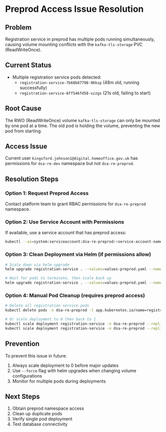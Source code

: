 # Preprod Access Issue Resolution

## Problem
Registration service in preprod has multiple pods running simultaneously, causing volume mounting conflicts with the `kafka-tls-storage` PVC (ReadWriteOnce).

## Current Status
- Multiple registration service pods detected:
  - `registration-service-7b68b87798-96ksp` (48m old, running successfully)  
  - `registration-service-6ff546fd58-xzzgs` (21s old, failing to start)

## Root Cause
The RWO (ReadWriteOnce) volume `kafka-tls-storage` can only be mounted by one pod at a time. The old pod is holding the volume, preventing the new pod from starting.

## Access Issue
Current user `kingsford.johnson1@digital.homeoffice.gov.uk` has permissions for `dsa-re-dev` namespace but not `dsa-re-preprod`.

## Resolution Steps

### Option 1: Request Preprod Access
Contact platform team to grant RBAC permissions for `dsa-re-preprod` namespace.

### Option 2: Use Service Account with Permissions
If available, use a service account that has preprod access:
```bash
kubectl --as=system:serviceaccount:dsa-re-preprod:<service-account-name> scale deployment registration-service -n dsa-re-preprod --replicas=0
```

### Option 3: Clean Deployment via Helm (if permissions allow)
```bash
# Scale down via helm upgrade
helm upgrade registration-service . --values=values-preprod.yaml --namespace dsa-re-preprod --set replicaCount=0

# Wait for pods to terminate, then scale back up
helm upgrade registration-service . --values=values-preprod.yaml --namespace dsa-re-preprod --set replicaCount=1
```

### Option 4: Manual Pod Cleanup (requires preprod access)
```bash
# Delete all registration service pods
kubectl delete pods -n dsa-re-preprod -l app.kubernetes.io/name=registration-service

# Or scale deployment to 0 then back to 1
kubectl scale deployment registration-service -n dsa-re-preprod --replicas=0
kubectl scale deployment registration-service -n dsa-re-preprod --replicas=1
```

## Prevention
To prevent this issue in future:
1. Always scale deployment to 0 before major updates
2. Use `--force` flag with helm upgrades when changing volume configurations
3. Monitor for multiple pods during deployments

## Next Steps
1. Obtain preprod namespace access
2. Clean up duplicate pods
3. Verify single pod deployment
4. Test database connectivity